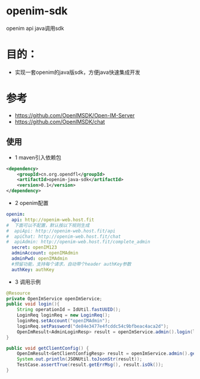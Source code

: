 # openim-sdk

openim api java调用sdk


# 目的：
- 实现一套openim的java版sdk，方便java快速集成开发



# 参考

- https://github.com/OpenIMSDK/Open-IM-Server
- https://github.com/OpenIMSDK/chat

## 使用

* 1 maven引入依赖包

```xml
<dependency>
    <groupId>cn.org.opendfl</groupId>
    <artifactId>openim-java-sdk</artifactId>
    <version>0.1</version>
</dependency>
```

* 2 openim配置
```yaml
openim:
  api: http://openim-web.host.fit
#  下面可以不配置，默认按以下规则生成
#  apiApi: http://openim-web.host.fit/api
#  apiChat: http://openim-web.host.fit/chat
#  apiAdmin: http://openim-web.host.fit/complete_admin
  secret: openIM123
  adminAccount: openIMAdmin
  adminPwd: openIMAdmin
  #预留功能，支持每个请求，自动带个header authKey参数
  authKey: authKey
```

* 3 调用示例
```java
@Resource
private OpenImService openImService;
public void login(){
    String operationId = IdUtil.fastUUID();
    LoginReq loginReq = new LoginReq();
    loginReq.setAccount("openIMAdmin");
    loginReq.setPassword("de84e3477e4fcddc54c9bfbeac4aca2d");
    OpenImResult<AdminLoginResp> result = openImService.admin().login(loginReq, operationId);
}

public void getClientConfig() {
    OpenImResult<GetClientConfigResp> result = openImService.admin().getClientConfig(openImToken);
    System.out.println(JSONUtil.toJsonStr(result));
    TestCase.assertTrue(result.getErrMsg(), result.isOk());
}
```
